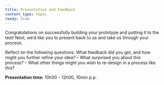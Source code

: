 ```yaml
---
title: Presentation and Feedback
content_type: topic
ready: true
---
```


Congratulations on successfully building your prototype and putting it to the test! Next, we’d like you to present back to us and take us through your process.

Reflect on the following questions: What feedback did you get, and how might you further refine your idea? – What surprised you about this process? – What other things might you wish to re-design in a process like this?

**Presentation time:** 10h00 - 12h00, 10min p.p.



